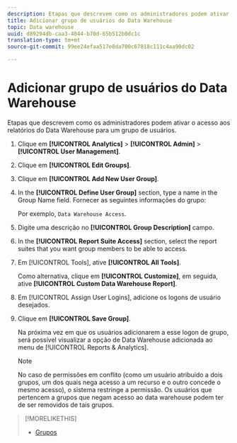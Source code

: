 ```yaml
---
description: Etapas que descrevem como os administradores podem ativar o acesso aos relatórios do Data Warehouse para um grupo de usuários.
title: Adicionar grupo de usuários do Data Warehouse
topic: Data warehouse
uuid: d89294db-caa3-4044-b70d-65b512b0dc1c
translation-type: tm+mt
source-git-commit: 99ee24efaa517e8da700c67818c111c4aa90dc02

---
```



# Adicionar grupo de usuários do Data Warehouse

Etapas que descrevem como os administradores podem ativar o acesso aos relatórios do Data Warehouse para um grupo de usuários.

1. Clique em **[!UICONTROL Analytics]** > **[!UICONTROL Admin]** > **[!UICONTROL User Management]**.
1. Clique em **[!UICONTROL Edit Groups]**.
1. Clique em **[!UICONTROL Add New User Group]**.
1. In the **[!UICONTROL Define User Group]** section, type a name in the Group Name field. Fornecer as seguintes informações do grupo:

   Por exemplo, `Data Warehouse Access`.
1. Digite uma descrição no **[!UICONTROL Group Description]** campo.
1. In the **[!UICONTROL Report Suite Access]** section, select the report suites that you want group members to be able to access.
1. Em [!UICONTROL Tools], ative **[!UICONTROL All Tools]**.

   Como alternativa, clique em **[!UICONTROL Customize]**, em seguida, ative **[!UICONTROL Custom Data Warehouse Report]**.

1. Em [!UICONTROL Assign User Logins], adicione os logons de usuário desejados.
1. Clique em **[!UICONTROL Save Group]**.

   Na próxima vez em que os usuários adicionarem a esse logon de grupo, será possível visualizar a opção de Data Warehouse adicionada ao menu de [!UICONTROL Reports & Analytics].

   >[!NOTE]
   >
   >No caso de permissões em conflito (como um usuário atribuído a dois grupos, um dos quais nega acesso a um recurso e o outro concede o mesmo acesso), o sistema restringe a permissão. Os usuários que pertencem a grupos que negam acesso ao data warehouse podem ter de ser removidos de tais grupos.

>[!MORELIKETHIS]
>
>* [Grupos](/help/admin/user-management2/c-user-groups/groups.md)

